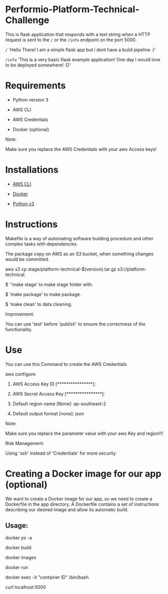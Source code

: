 # Performio-Platform-Technical-Challenge

This is flask application that responds with a text string when a HTTP request is sent to the `/` or the `/info` endpoint on the port 5000.

`/` 'Hello There! I am a simple flask app but i dont have a build pipeline :('

`/info` 'This is a very basic flask example application! One day I would love to be deployed somewhere! :D'



# Requirements

* Python version 3

* AWS CLI

* AWS Credentials

* Docker (optional)

Note:

Make sure you replace the AWS Credentials with your aws Access keys!

# Installations

* [AWS CLI](https://docs.aws.amazon.com/cli/latest/userguide/getting-started-install.html#getting-started-install-instructions)

* [Docker](https://docs.docker.com/get-docker/)

* [Python v3](https://www.python.org/downloads/)


# Instructions

Makefile is a way of automating software building procedure and other complex tasks with dependencies.

The package copy on AWS as an S3 bucket, when something changes would be committed.

aws s3 cp stage/platform-technical-$(version).tar.gz s3://platform-technical.

$ ''make stage' to make stage folder with.

$ 'make package' to make package.

$ 'make clean' to data cleaning.

Improvement:

You can use 'test' before 'publish' to ensure the correctness of the functionality.

          

# Use

You can use this Command to create the AWS Credentials

aws configure:

1. AWS Access Key ID [****************]: 

2. AWS Secret Access Key [****************]:

3. Default region name [None]: ap-southeast-2

4. Default output format [none]: json

Note:

Make sure you replace the parameter value with your aws Key and region!!!

Risk Management:

Using 'ssh' instead of 'Credentials' for more security.


# Creating a Docker image for our app (optional)

We want to create a Docker image for our app, so we need to create a Dockerfile in the app directory. A Dockerfile contains a set of instructions describing our desired image and allow its automatic build.

## Usage:

docker ps -a

docker build

docker images

docker run

docker exec -it "container ID" /bin/bash

curl localhost:5000
